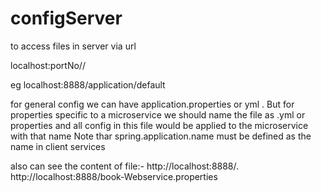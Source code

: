 # configServer

to access files in server via url

localhost:portNo/<fileName>/<profile>

eg localhost:8888/application/default

for general config we can have application.properties or yml . 
But for properties specific to a microservice 
we should name the file as <microservice name>.yml or properties and all config in this file would be applied to 
the microservice with that name
Note thar spring.application.name must be defined as the name in client services

also can see the content of file:-
http://localhost:8888/<file-name>.<yml or properties>
http://localhost:8888/book-Webservice.properties


